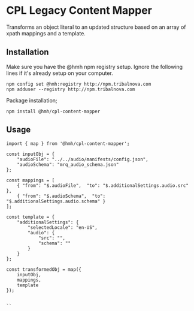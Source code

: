 # CPL Legacy Content Mapper

Transforms an object literal to an updated structure based on an array of xpath mappings and a template. 

## Installation

Make sure you have the @hmh npm registry setup.
Ignore the following lines if it's already setup on your computer.

```
npm config set @hmh:registry http://npm.tribalnova.com
npm adduser --registry http://npm.tribalnova.com
```

Package installation;

```
npm install @hmh/cpl-content-mapper
```


## Usage

```
import { map } from '@hmh/cpl-content-mapper';

const inputObj = {
    "audioFile": "../../audio/manifests/config.json",
    "audioSchema": "mrq_audio_schema.json"
};

const mappings = [
    { "from": "$.audioFile",  "to": "$.additionalSettings.audio.src" },
    { "from": "$.audioSchema",  "to": "$.additionalSettings.audio.schema" }
];

const template = {
    "additionalSettings": {
        "selectedLocale": "en-US",
        "audio": {
            "src": "",
            "schema": ""
        }
    }
};

const transformedObj = map({ 
    inputObj, 
    mappings,
    template
});


``